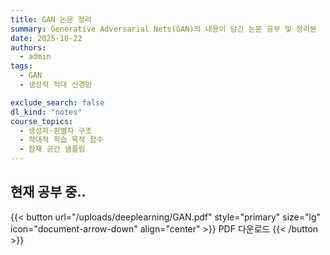 ```yaml
---
title: GAN 논문 정리
summary: Generative Adversarial Nets(GAN)의 내용이 담긴 논문 공부 및 정리본
date: 2025-10-22
authors:
  - admin
tags:
  - GAN
  - 생성적 적대 신경망

exclude_search: false
dl_kind: "notes"
course_topics:
  - 생성자·판별자 구조
  - 적대적 학습 목적 함수
  - 잠재 공간 샘플링
---
```


현재 공부 중..
---
{{< button url="/uploads/deeplearning/GAN.pdf" style="primary" size="lg" icon="document-arrow-down" align="center" >}}
PDF 다운로드
{{< /button >}}
